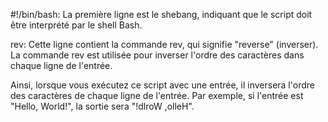 #!/bin/bash: La première ligne est le shebang, indiquant que le script doit être interprété par le shell Bash.

rev: Cette ligne contient la commande rev, qui signifie "reverse" (inverser). La commande rev est utilisée pour inverser l'ordre des caractères dans chaque ligne de l'entrée.

Ainsi, lorsque vous exécutez ce script avec une entrée, il inversera l'ordre des caractères de chaque ligne de l'entrée. Par exemple, si l'entrée est "Hello, World!", la sortie sera "!dlroW ,olleH".

